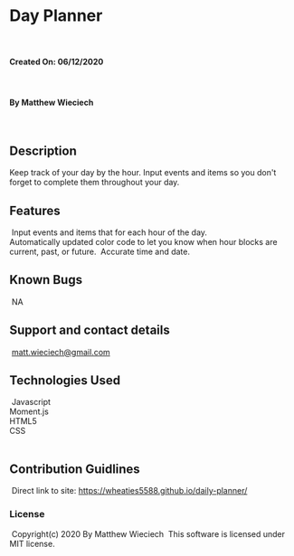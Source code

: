 # Day Planner
​
#### Created On: 06/12/2020
​
#### By Matthew Wieciech
​
## Description
Keep track of your day by the hour. Input events and items so you don't forget to complete them throughout your day.
​
## Features
​
Input events and items that for each hour of the day.   
​
Automatically updated color code to let you know when hour blocks are current, past, or future. 
​
Accurate time and date. 
​
## Known Bugs
​
NA
​
## Support and contact details
​
matt.wieciech@gmail.com
​
## Technologies Used
​
Javascript  
Moment.js  
HTML5  
CSS  
​
## Contribution Guidlines 
​
Direct link to site:
https://wheaties5588.github.io/daily-planner/
​
### License
​
Copyright(c) 2020 By Matthew Wieciech
​
This software is licensed under MIT license.
